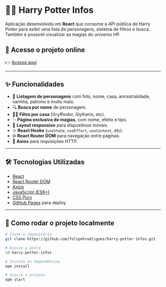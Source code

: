 # 🧙‍♂️ Harry Potter Infos

Aplicação desenvolvida em **React** que consome a API pública de Harry Potter para exibir uma lista de personagens, sistema de filtros e busca. Também é possível visualizar as magias do universo HP.

## 🔗 Acesse o projeto online

👉 [Acesse aqui]([https://felipehrodrigues.github.io/harry-potter-infos](https://vercel.com/felipe-rodrigues-projects-1cdf950b/harry-potter-infos))

---

## ✨ Funcionalidades

- 📜 **Listagem de personagens** com foto, nome, casa, ancestralidade, varinha, patrono e muito mais.
- 🔍 **Busca por nome** de personagem.
- 🧙‍♀️ **Filtro por casa** (Gryffindor, Slytherin, etc).
- ✨ **Página exclusiva de magias**, com nome, efeito e tipo.
- 📱 **Layout responsivo** para dispositivos móveis.
- ⚛️ **React Hooks** (`useState`, `useEffect`, `useContext`, etc).
- 🌐 **React Router DOM** para navegação entre páginas.
- 🔄 **Axios** para requisições HTTP.

---

## 🛠️ Tecnologias Utilizadas

- [React](https://reactjs.org/)
- [React Router DOM](https://reactrouter.com/)
- [Axios](https://axios-http.com/)
- [JavaScript (ES6+)](https://developer.mozilla.org/pt-BR/docs/Web/JavaScript)
- [CSS Puro](https://developer.mozilla.org/pt-BR/docs/Web/CSS)
- [GitHub Pages](https://pages.github.com/) para deploy

---

## 🚀 Como rodar o projeto localmente

```bash
# Clone o repositório
git clone https://github.com/felipehrodrigues/harry-potter-infos.git

# Acesse a pasta
cd harry-potter-infos

# Instale as dependências
npm install

# Inicie o projeto
npm start
